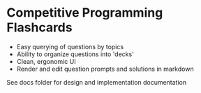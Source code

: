 # Competitive Programming Flashcards
- Easy querying of questions by topics
- Ability to organize questions into 'decks'
- Clean, ergonomic UI
- Render and edit question prompts and solutions in markdown

See docs folder for design and implementation documentation
